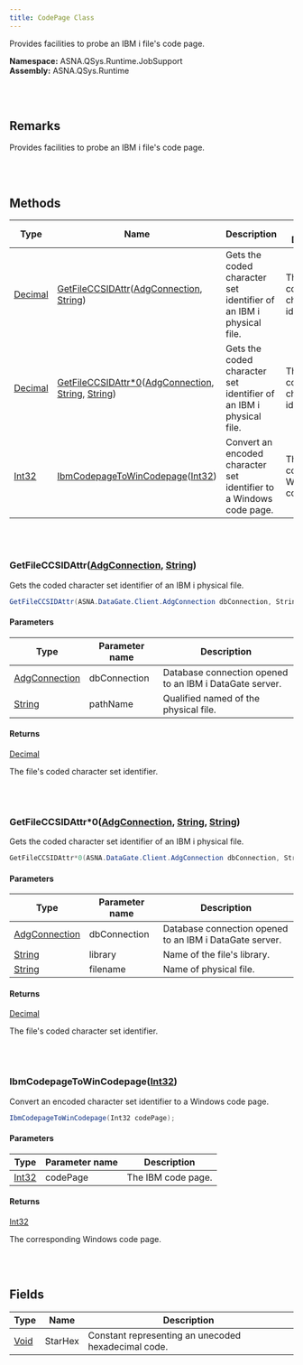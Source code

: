 ```yaml
---
title: CodePage Class
---
```


Provides facilities to probe an IBM i file's code page.

**Namespace:** ASNA.QSys.Runtime.JobSupport <br/>
**Assembly:** ASNA.QSys.Runtime

<br>
<br>

## Remarks

Provides facilities to probe an IBM i file's code page.

[//]: # ($$TODO: Complete the Remarks section.)

<br>
<br>

## Methods

| Type | Name | Description | Return Description 
| --- | --- | --- | --- 
| [Decimal](https://docs.microsoft.com/en-us/dotnet/api/system.decimal) | [GetFileCCSIDAttr](#getfileccsidattradgconnection-string)([AdgConnection]($$TODO-ASNA.DataGate.Client.AdgConnection.html), [String](https://docs.microsoft.com/en-us/dotnet/api/system.string)) | Gets the coded character set identifier of an IBM i physical file. | The file's coded character set identifier.
| [Decimal](https://docs.microsoft.com/en-us/dotnet/api/system.decimal) | [GetFileCCSIDAttr*0](#getfileccsidattr*0adgconnection-string-string)([AdgConnection]($$TODO-ASNA.DataGate.Client.AdgConnection.html), [String](https://docs.microsoft.com/en-us/dotnet/api/system.string), [String](https://docs.microsoft.com/en-us/dotnet/api/system.string)) | Gets the coded character set identifier of an IBM i physical file. | The file's coded character set identifier.
| [Int32](https://docs.microsoft.com/en-us/dotnet/api/system.int32) | [IbmCodepageToWinCodepage](#ibmcodepagetowincodepageint32)([Int32](https://docs.microsoft.com/en-us/dotnet/api/system.int32)) | Convert an encoded character set identifier to a Windows code page. | The corresponding Windows code page.

<br>
<br>

### GetFileCCSIDAttr([AdgConnection]($$TODO-ASNA.DataGate.Client.AdgConnection.html), [String](https://docs.microsoft.com/en-us/dotnet/api/system.string))

Gets the coded character set identifier of an IBM i physical file.

```cs
GetFileCCSIDAttr(ASNA.DataGate.Client.AdgConnection dbConnection, String pathName);
```

#### Parameters

| Type | Parameter name | Description
| --- | --- | ---
| [AdgConnection]($$TODO-ASNA.DataGate.Client.AdgConnection.html) | dbConnection | Database connection opened to an IBM i DataGate server. 
| [String](https://docs.microsoft.com/en-us/dotnet/api/system.string) | pathName | Qualified named of the physical file. 

#### Returns

[Decimal](https://docs.microsoft.com/en-us/dotnet/api/system.decimal)

The file's coded character set identifier.


<br>
<br>

### GetFileCCSIDAttr*0([AdgConnection]($$TODO-ASNA.DataGate.Client.AdgConnection.html), [String](https://docs.microsoft.com/en-us/dotnet/api/system.string), [String](https://docs.microsoft.com/en-us/dotnet/api/system.string))

Gets the coded character set identifier of an IBM i physical file.

```cs
GetFileCCSIDAttr*0(ASNA.DataGate.Client.AdgConnection dbConnection, String library, String filename);
```

#### Parameters

| Type | Parameter name | Description
| --- | --- | ---
| [AdgConnection]($$TODO-ASNA.DataGate.Client.AdgConnection.html) | dbConnection | Database connection opened to an IBM i DataGate server. 
| [String](https://docs.microsoft.com/en-us/dotnet/api/system.string) | library | Name of the file's library. 
| [String](https://docs.microsoft.com/en-us/dotnet/api/system.string) | filename | Name of physical file. 

#### Returns

[Decimal](https://docs.microsoft.com/en-us/dotnet/api/system.decimal)

The file's coded character set identifier.


<br>
<br>

### IbmCodepageToWinCodepage([Int32](https://docs.microsoft.com/en-us/dotnet/api/system.int32))

Convert an encoded character set identifier to a Windows code page.

```cs
IbmCodepageToWinCodepage(Int32 codePage);
```

#### Parameters

| Type | Parameter name | Description
| --- | --- | ---
| [Int32](https://docs.microsoft.com/en-us/dotnet/api/system.int32) | codePage | The IBM code page. 

#### Returns

[Int32](https://docs.microsoft.com/en-us/dotnet/api/system.int32)

The corresponding Windows code page.


<br>
<br>

## Fields

| Type | Name | Description
| --- | --- | --- 
| [Void](https://docs.microsoft.com/en-us/dotnet/api/system.void) | StarHex | Constant representing an unecoded hexadecimal code.

<br>
<br>

